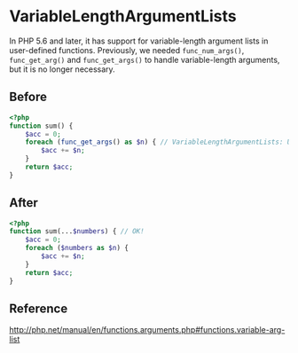 # VariableLengthArgumentLists

In PHP 5.6 and later, it has support for variable-length argument lists in user-defined functions.
Previously, we needed `func_num_args()`, `func_get_arg()` and `func_get_args()` to handle variable-length arguments, but it is no longer necessary.

## Before

```php
<?php
function sum() {
    $acc = 0;
    foreach (func_get_args() as $n) { // VariableLengthArgumentLists: Using variable length arguments may make it unnecessary to use `func_num_args()`, `func_get_arg()` and `func_get_args()`.
        $acc += $n;
    }
    return $acc;
}
```

## After

```php
<?php
function sum(...$numbers) { // OK!
    $acc = 0;
    foreach ($numbers as $n) {
        $acc += $n;
    }
    return $acc;
}
```

## Reference

http://php.net/manual/en/functions.arguments.php#functions.variable-arg-list
